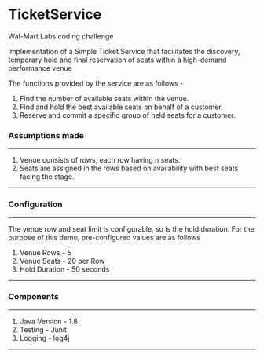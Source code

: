 # TicketService
Wal-Mart Labs coding challenge

Implementation of a Simple Ticket Service that facilitates the discovery, temporary hold and final reservation of seats within a high-demand performance venue

The functions provided by the service are as follows - 

1. Find the number of available seats within the venue.
2. Find and hold the best available seats on behalf of a customer.
3. Reserve and commit a specific group of held seats for a customer.

### Assumptions made 
---
1. Venue consists of rows, each row having n seats.
2. Seats are assigned in the rows based on availability with best seats facing the stage.
---

### Configuration
---
The venue row and seat limit is configurable, so is the hold duration. For the purpose of this demo, pre-configured values are as follows 
1. Venue Rows - 5
2. Venue Seats - 20 per Row
3. Hold Duration - 50 seconds
---

### Components
---
1. Java Version - 1.8
2. Testing - Junit
3. Logging - log4j
---


